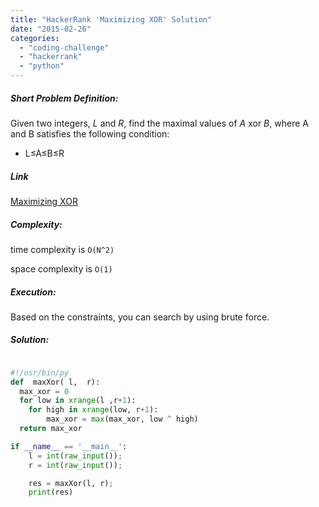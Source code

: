```yaml
---
title: "HackerRank 'Maximizing XOR' Solution"
date: "2015-02-26"
categories: 
  - "coding-challenge"
  - "hackerrank"
  - "python"
---
```


##### Short Problem Definition:

Given two integers, _L_ and _R_, find the maximal values of _A_ xor _B_, where A and B satisfies the following condition:

- L≤A≤B≤R

##### Link

[Maximizing XOR](https://www.hackerrank.com/challenges/maximizing-xor)

##### Complexity:

time complexity is `O(N^2)`

space complexity is `O(1)`

##### Execution:

Based on the constraints, you can search by using brute force.

##### Solution:

```python

#!/usr/bin/py
def  maxXor( l,  r):
  max_xor = 0
  for low in xrange(l ,r+1):
    for high in xrange(low, r+1):
        max_xor = max(max_xor, low ^ high)
  return max_xor  

if __name__ == '__main__':
    l = int(raw_input());
    r = int(raw_input());

    res = maxXor(l, r);
    print(res)
```
